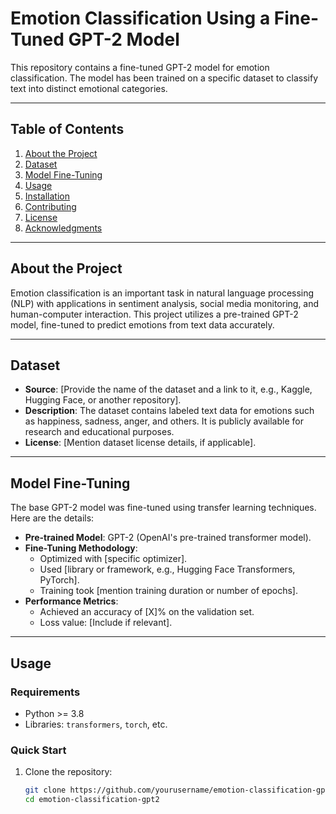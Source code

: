 # Emotion Classification Using a Fine-Tuned GPT-2 Model

This repository contains a fine-tuned GPT-2 model for emotion classification. The model has been trained on a specific dataset to classify text into distinct emotional categories.

---

## Table of Contents
1. [About the Project](#about-the-project)
2. [Dataset](#dataset)
3. [Model Fine-Tuning](#model-fine-tuning)
4. [Usage](#usage)
5. [Installation](#installation)
6. [Contributing](#contributing)
7. [License](#license)
8. [Acknowledgments](#acknowledgments)

---

## About the Project

Emotion classification is an important task in natural language processing (NLP) with applications in sentiment analysis, social media monitoring, and human-computer interaction. This project utilizes a pre-trained GPT-2 model, fine-tuned to predict emotions from text data accurately.

---

## Dataset

- **Source**: [Provide the name of the dataset and a link to it, e.g., Kaggle, Hugging Face, or another repository].
- **Description**: The dataset contains labeled text data for emotions such as happiness, sadness, anger, and others. It is publicly available for research and educational purposes.
- **License**: [Mention dataset license details, if applicable].

---

## Model Fine-Tuning

The base GPT-2 model was fine-tuned using transfer learning techniques. Here are the details:

- **Pre-trained Model**: GPT-2 (OpenAI's pre-trained transformer model).
- **Fine-Tuning Methodology**:
  - Optimized with [specific optimizer].
  - Used [library or framework, e.g., Hugging Face Transformers, PyTorch].
  - Training took [mention training duration or number of epochs].
- **Performance Metrics**:
  - Achieved an accuracy of [X]% on the validation set.
  - Loss value: [Include if relevant].

---

## Usage

### Requirements
- Python >= 3.8
- Libraries: `transformers`, `torch`, etc.

### Quick Start
1. Clone the repository:
   ```bash
   git clone https://github.com/yourusername/emotion-classification-gpt2.git
   cd emotion-classification-gpt2
